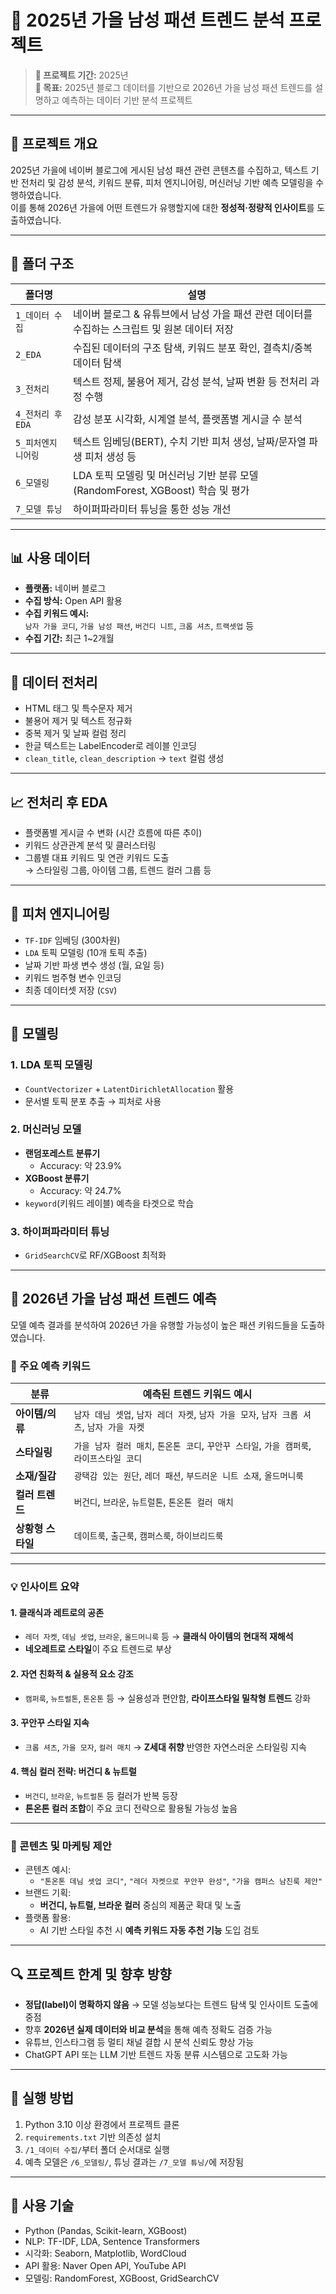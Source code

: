 # 👔 2025년 가을 남성 패션 트렌드 분석 프로젝트

> **📅 프로젝트 기간:** 2025년  
> **🎯 목표:** 2025년 블로그 데이터를 기반으로 2026년 가을 남성 패션 트렌드를 설명하고 예측하는 데이터 기반 분석 프로젝트

---

## 📌 프로젝트 개요

2025년 가을에 네이버 블로그에 게시된 남성 패션 관련 콘텐츠를 수집하고, 텍스트 기반 전처리 및 감성 분석, 키워드 분류, 피처 엔지니어링, 머신러닝 기반 예측 모델링을 수행하였습니다.  
이를 통해 2026년 가을에 어떤 트렌드가 유행할지에 대한 **정성적·정량적 인사이트**를 도출하였습니다.

---

## 📁 폴더 구조

| 폴더명              | 설명                                                                 |
|-------------------|----------------------------------------------------------------------|
| `1_데이터 수집`      | 네이버 블로그 & 유튜브에서 남성 가을 패션 관련 데이터를 수집하는 스크립트 및 원본 데이터 저장 |
| `2_EDA`           | 수집된 데이터의 구조 탐색, 키워드 분포 확인, 결측치/중복 데이터 탐색                     |
| `3_전처리`          | 텍스트 정제, 불용어 제거, 감성 분석, 날짜 변환 등 전처리 과정 수행                     |
| `4_전처리 후 EDA`    | 감성 분포 시각화, 시계열 분석, 플랫폼별 게시글 수 분석                             |
| `5_피처엔지니어링`    | 텍스트 임베딩(BERT), 수치 기반 피처 생성, 날짜/문자열 파생 피처 생성 등              |
| `6_모델링`          | LDA 토픽 모델링 및 머신러닝 기반 분류 모델(RandomForest, XGBoost) 학습 및 평가 |
| `7_모델 튜닝`        | 하이퍼파라미터 튜닝을 통한 성능 개선                                     |

---

## 📊 사용 데이터

- **플랫폼:** 네이버 블로그
- **수집 방식:** Open API 활용
- **수집 키워드 예시:**  
  `남자 가을 코디`, `가을 남성 패션`, `버건디 니트`, `크롭 셔츠`, `트랙셋업` 등  
- **수집 기간:** 최근 1~2개월

---

## 🧹 데이터 전처리

- HTML 태그 및 특수문자 제거
- 불용어 제거 및 텍스트 정규화
- 중복 제거 및 날짜 컬럼 정리
- 한글 텍스트는 LabelEncoder로 레이블 인코딩
- `clean_title`, `clean_description` → `text` 컬럼 생성

---

## 📈 전처리 후 EDA

- 플랫폼별 게시글 수 변화 (시간 흐름에 따른 추이)
- 키워드 상관관계 분석 및 클러스터링
- 그룹별 대표 키워드 및 연관 키워드 도출  
  → 스타일링 그룹, 아이템 그룹, 트렌드 컬러 그룹 등

---

## 🔧 피처 엔지니어링

- `TF-IDF` 임베딩 (300차원)
- `LDA` 토픽 모델링 (10개 토픽 추출)
- 날짜 기반 파생 변수 생성 (월, 요일 등)
- 키워드 범주형 변수 인코딩
- 최종 데이터셋 저장 (`CSV`)

---

## 🤖 모델링

### 1. LDA 토픽 모델링
- `CountVectorizer` + `LatentDirichletAllocation` 활용
- 문서별 토픽 분포 추출 → 피처로 사용

### 2. 머신러닝 모델
- **랜덤포레스트 분류기**
  - Accuracy: 약 23.9%
- **XGBoost 분류기**
  - Accuracy: 약 24.7%
- `keyword`(키워드 레이블) 예측을 타겟으로 학습

### 3. 하이퍼파라미터 튜닝
- `GridSearchCV`로 RF/XGBoost 최적화

---

## 🔮 2026년 가을 남성 패션 트렌드 예측

모델 예측 결과를 분석하여 2026년 가을 유행할 가능성이 높은 패션 키워드들을 도출하였습니다.

### 📌 주요 예측 키워드

| 분류               | 예측된 트렌드 키워드 예시                                                                 |
|--------------------|---------------------------------------------------------------------------------------------|
| **아이템/의류**       | `남자 데님 셋업`, `남자 레더 자켓`, `남자 가을 모자`, `남자 크롭 셔츠`, `남자 가을 자켓`               |
| **스타일링**         | `가을 남자 컬러 매치`, `톤온톤 코디`, `꾸안꾸 스타일`, `가을 캠퍼룩`, `라이프스타일 코디`               |
| **소재/질감**         | `광택감 있는 원단`, `레더 패션`, `부드러운 니트 소재`, `올드머니룩`                                     |
| **컬러 트렌드**       | `버건디`, `브라운`, `뉴트럴톤`, `톤온톤 컬러 매치`                                                     |
| **상황형 스타일**      | `데이트룩`, `출근룩`, `캠퍼스룩`, `하이브리드룩`                                                        |

---

### 💡 인사이트 요약

#### 1. 클래식과 레트로의 공존
- `레더 자켓`, `데님 셋업`, `브라운`, `올드머니룩` 등 → **클래식 아이템의 현대적 재해석**
- **네오레트로 스타일**이 주요 트렌드로 부상

#### 2. 자연 친화적 & 실용적 요소 강조
- `캠퍼룩`, `뉴트럴톤`, `톤온톤` 등 → 실용성과 편안함, **라이프스타일 밀착형 트렌드** 강화

#### 3. 꾸안꾸 스타일 지속
- `크롭 셔츠`, `가을 모자`, `컬러 매치` → **Z세대 취향** 반영한 자연스러운 스타일링 지속

#### 4. 핵심 컬러 전략: 버건디 & 뉴트럴
- `버건디`, `브라운`, `뉴트럴톤` 등 컬러가 반복 등장
- **톤온톤 컬러 조합**이 주요 코디 전략으로 활용될 가능성 높음

---

### 🧭 콘텐츠 및 마케팅 제안

- 콘텐츠 예시:  
  - `"톤온톤 데님 셋업 코디"`, `"레더 자켓으로 꾸안꾸 완성"`, `"가을 캠퍼스 남친룩 제안"`  
- 브랜드 기획:  
  - **버건디, 뉴트럴, 브라운 컬러** 중심의 제품군 확대 및 노출
- 플랫폼 활용:  
  - AI 기반 스타일 추천 시 **예측 키워드 자동 추천 기능** 도입 검토

---

## 🔍 프로젝트 한계 및 향후 방향

- **정답(label)이 명확하지 않음** → 모델 성능보다는 트렌드 탐색 및 인사이트 도출에 중점
- 향후 **2026년 실제 데이터와 비교 분석**을 통해 예측 정확도 검증 가능
- 유튜브, 인스타그램 등 멀티 채널 결합 시 분석 신뢰도 향상 가능
- ChatGPT API 또는 LLM 기반 트렌드 자동 분류 시스템으로 고도화 가능

---

## 🚀 실행 방법

1. Python 3.10 이상 환경에서 프로젝트 클론
2. `requirements.txt` 기반 의존성 설치
3. `/1_데이터 수집/`부터 폴더 순서대로 실행
4. 예측 모델은 `/6_모델링/`, 튜닝 결과는 `/7_모델 튜닝/`에 저장됨

---

## 📌 사용 기술

- Python (Pandas, Scikit-learn, XGBoost)
- NLP: TF-IDF, LDA, Sentence Transformers
- 시각화: Seaborn, Matplotlib, WordCloud
- API 활용: Naver Open API, YouTube API
- 모델링: RandomForest, XGBoost, GridSearchCV

